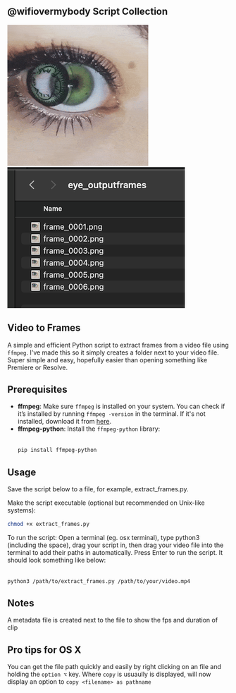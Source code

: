## @wifiovermybody Script Collection

![Eye](https://github.com/wifiovermybody/video-to-frames/blob/main/eye.gif)
![Files](https://github.com/wifiovermybody/video-to-frames/blob/main/files.png)


## Video to Frames

A simple and efficient Python script to extract frames from a video file using `ffmpeg`. 
I've made this so it simply creates a folder next to your video file. Super simple and easy, hopefully easier than opening something like Premiere or Resolve.

## Prerequisites

- **ffmpeg**: Make sure `ffmpeg` is installed on your system. You can check if it’s installed by running `ffmpeg -version` in the terminal. If it's not installed, download it from [here](https://ffmpeg.org/download.html).
- **ffmpeg-python**: Install the `ffmpeg-python` library:
  ```bash

  pip install ffmpeg-python

## Usage
Save the script below to a file, for example, extract_frames.py.

Make the script executable (optional but recommended on Unix-like systems):

  ```bash
chmod +x extract_frames.py

```
To run the script:
Open a terminal (eg. osx terminal), type python3 (including the space), drag your script in, then drag your video file into the terminal to add their paths in automatically. Press Enter to run the script. It should look something like below:

```bash

python3 /path/to/extract_frames.py /path/to/your/video.mp4

```

## Notes
A metadata file is created next to the file to show the fps and duration of clip

## Pro tips for OS X
You can get the file path quickly and easily by right clicking on an file and holding the `option ⌥` key. Where `copy` is usuaully is displayed, will now display an option to `copy <filename> as pathname`


 
